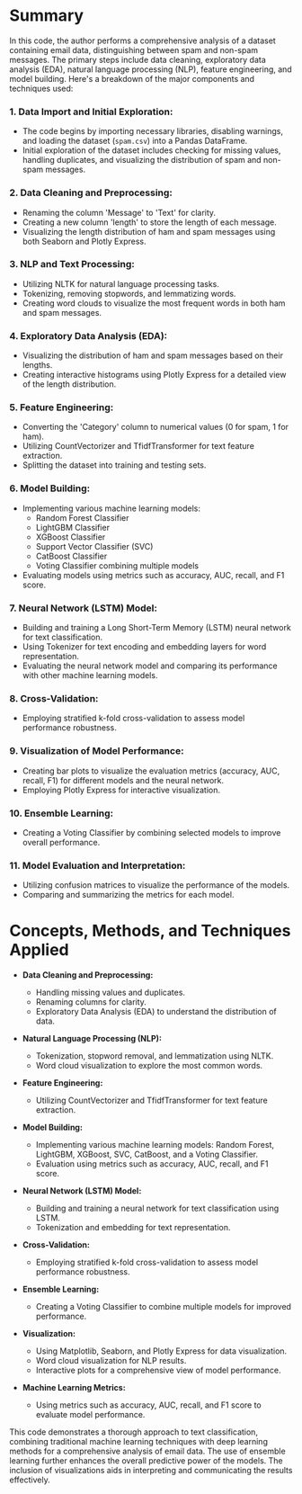 # Summary

In this code, the author performs a comprehensive analysis of a dataset containing email data, distinguishing between spam and non-spam messages. The primary steps include data cleaning, exploratory data analysis (EDA), natural language processing (NLP), feature engineering, and model building. Here's a breakdown of the major components and techniques used:

### 1. **Data Import and Initial Exploration:**
- The code begins by importing necessary libraries, disabling warnings, and loading the dataset (`spam.csv`) into a Pandas DataFrame.
- Initial exploration of the dataset includes checking for missing values, handling duplicates, and visualizing the distribution of spam and non-spam messages.

### 2. **Data Cleaning and Preprocessing:**
- Renaming the column 'Message' to 'Text' for clarity.
- Creating a new column 'length' to store the length of each message.
- Visualizing the length distribution of ham and spam messages using both Seaborn and Plotly Express.

### 3. **NLP and Text Processing:**
- Utilizing NLTK for natural language processing tasks.
- Tokenizing, removing stopwords, and lemmatizing words.
- Creating word clouds to visualize the most frequent words in both ham and spam messages.

### 4. **Exploratory Data Analysis (EDA):**
- Visualizing the distribution of ham and spam messages based on their lengths.
- Creating interactive histograms using Plotly Express for a detailed view of the length distribution.

### 5. **Feature Engineering:**
- Converting the 'Category' column to numerical values (0 for spam, 1 for ham).
- Utilizing CountVectorizer and TfidfTransformer for text feature extraction.
- Splitting the dataset into training and testing sets.

### 6. **Model Building:**
- Implementing various machine learning models:
  - Random Forest Classifier
  - LightGBM Classifier
  - XGBoost Classifier
  - Support Vector Classifier (SVC)
  - CatBoost Classifier
  - Voting Classifier combining multiple models
- Evaluating models using metrics such as accuracy, AUC, recall, and F1 score.

### 7. **Neural Network (LSTM) Model:**
- Building and training a Long Short-Term Memory (LSTM) neural network for text classification.
- Using Tokenizer for text encoding and embedding layers for word representation.
- Evaluating the neural network model and comparing its performance with other machine learning models.

### 8. **Cross-Validation:**
- Employing stratified k-fold cross-validation to assess model performance robustness.

### 9. **Visualization of Model Performance:**
- Creating bar plots to visualize the evaluation metrics (accuracy, AUC, recall, F1) for different models and the neural network.
- Employing Plotly Express for interactive visualization.

### 10. **Ensemble Learning:**
- Creating a Voting Classifier by combining selected models to improve overall performance.

### 11. **Model Evaluation and Interpretation:**
- Utilizing confusion matrices to visualize the performance of the models.
- Comparing and summarizing the metrics for each model.

# Concepts, Methods, and Techniques Applied

- **Data Cleaning and Preprocessing:**
  - Handling missing values and duplicates.
  - Renaming columns for clarity.
  - Exploratory Data Analysis (EDA) to understand the distribution of data.

- **Natural Language Processing (NLP):**
  - Tokenization, stopword removal, and lemmatization using NLTK.
  - Word cloud visualization to explore the most common words.

- **Feature Engineering:**
  - Utilizing CountVectorizer and TfidfTransformer for text feature extraction.

- **Model Building:**
  - Implementing various machine learning models: Random Forest, LightGBM, XGBoost, SVC, CatBoost, and a Voting Classifier.
  - Evaluation using metrics such as accuracy, AUC, recall, and F1 score.

- **Neural Network (LSTM) Model:**
  - Building and training a neural network for text classification using LSTM.
  - Tokenization and embedding for text representation.

- **Cross-Validation:**
  - Employing stratified k-fold cross-validation to assess model performance robustness.

- **Ensemble Learning:**
  - Creating a Voting Classifier to combine multiple models for improved performance.

- **Visualization:**
  - Using Matplotlib, Seaborn, and Plotly Express for data visualization.
  - Word cloud visualization for NLP results.
  - Interactive plots for a comprehensive view of model performance.

- **Machine Learning Metrics:**
  - Using metrics such as accuracy, AUC, recall, and F1 score to evaluate model performance.

This code demonstrates a thorough approach to text classification, combining traditional machine learning techniques with deep learning methods for a comprehensive analysis of email data. The use of ensemble learning further enhances the overall predictive power of the models. The inclusion of visualizations aids in interpreting and communicating the results effectively.
